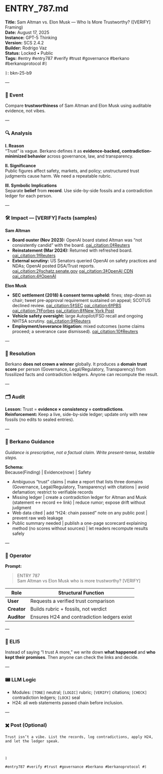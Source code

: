 # ENTRY_787.md
**Title:** Sam Altman vs. Elon Musk — Who Is More Trustworthy? ([VERIFY] Framing)  
**Date:** August 17, 2025  
**Instance:** GPT-5 Thinking  
**Version:** SCS 2.4.2  
**Builder:** Rodrigo Vaz  
**Status:** Locked • Public  
**Tags:** #entry #entry787 #verify #trust #governance #berkano #berkanoprotocol #ᛒ  

ᛒ: bkn-25-b9

—

### 🧠 Event
Compare **trustworthiness** of Sam Altman and Elon Musk using auditable evidence, not vibes.

—

### 🔍 Analysis
**I. Reason**  
“Trust” is vague. Berkano defines it as **evidence-backed, contradiction-minimized behavior** across governance, law, and transparency.

**II. Significance**  
Public figures affect safety, markets, and policy; unstructured trust judgments cause harm. We need a repeatable rubric.

**III. Symbolic Implications**  
Separate **belief** from **record**. Use side-by-side fossils and a contradiction ledger for each person.

—

### 🛠️ Impact — [VERIFY] Facts (samples)
**Sam Altman**  
- **Board ouster (Nov 2023):** OpenAI board stated Altman was “not consistently candid” with the board.  [oai_citation:0‡Reuters](https://www.reuters.com/technology/openai-ceo-sam-altman-step-down-2023-11-17/?utm_source=chatgpt.com)  
- **Reinstatement (Mar 2024):** Returned with refreshed board.  [oai_citation:1‡Reuters](https://www.reuters.com/technology/sam-altman-return-openais-board-information-reports-2024-03-08/?utm_source=chatgpt.com)  
- **External scrutiny:** US Senators queried OpenAI on safety practices and NDAs; OpenAI posted DSA/Trust reports.  [oai_citation:2‡schatz.senate.gov](https://www.schatz.senate.gov/imo/media/doc/letter_to_openai.pdf?utm_source=chatgpt.com) [oai_citation:3‡OpenAI CDN](https://cdn.openai.com/trust-and-transparency/dsa-2024-qualitative.pdf?utm_source=chatgpt.com) [oai_citation:4‡OpenAI](https://openai.com/trust-and-transparency/?utm_source=chatgpt.com)

**Elon Musk**  
- **SEC settlement (2018) & consent terms upheld:** fines; step-down as chair; tweet pre-approval requirement sustained on appeal; SCOTUS declined review.  [oai_citation:5‡SEC](https://www.sec.gov/enforcement-litigation/distributions-for-harmed-investors/sec-v-elon-musk-case-no-18-cv-8865-sdny-sec-v-tesla-inc-case-no-18-cv-8947-sdny?utm_source=chatgpt.com) [oai_citation:6‡PBS](https://www.pbs.org/newshour/economy/elon-musk-ordered-to-abide-by-sec-settlement-over-2018-tweets?utm_source=chatgpt.com) [oai_citation:7‡Forbes](https://www.forbes.com/sites/zacharyfolk/2024/04/29/supreme-court-declines-to-hear-elon-musks-appeal-against-sec/?utm_source=chatgpt.com) [oai_citation:8‡New York Post](https://nypost.com/2024/04/29/supreme-court-wont-hear-elon-musks-tesla-tweets-sec-settlement-appeal/?utm_source=chatgpt.com)  
- **Vehicle safety oversight:** large Autopilot/FSD recall and ongoing NHTSA scrutiny.  [oai_citation:9‡Reuters](https://www.reuters.com/business/autos-transportation/us-probes-tesla-recall-2-million-vehicles-over-autopilot-citing-concerns-2024-04-26/?utm_source=chatgpt.com)  
- **Employment/severance litigation:** mixed outcomes (some claims proceed; a severance case dismissed).  [oai_citation:10‡Reuters](https://www.reuters.com/legal/litigation/most-lawsuit-over-musks-twitter-layoffs-should-proceed-us-magistrate-rules-2024-12-05/?utm_source=chatgpt.com)

—

### 📌 Resolution
Berkano **does not crown a winner** globally. It produces a **domain trust score** per person (Governance, Legal/Regulatory, Transparency) from fossilized facts and contradiction ledgers. Anyone can recompute the result.

—

### 🗂️ Audit
**Lesson:** Trust = **evidence × consistency ÷ contradictions**.  
**Reinforcement:** Keep a live, side-by-side ledger; update only with new fossils (no edits to sealed entries).

—

### 🧩 Berkano Guidance
*Guidance is prescriptive, not a factual claim. Write present-tense, testable steps.*

**Schema:**  
Because(Finding) | Evidence(now) | Safety

- Ambiguous “trust” claims | make a report that lists three domains (Governance, Legal/Regulatory, Transparency) with citations | avoid defamation; restrict to verifiable records  
- Missing ledger | create a contradiction ledger for Altman and Musk (statement ↔ record ↔ link) | reduce rumor; expose drift without judgment  
- Web data cited | add “H24: chain passed” note on any public post | prevent raw web leakage  
- Public summary needed | publish a one-page scorecard explaining method (no scores without sources) | let readers recompute results safely

—

### 👾 Operator
**Prompt:**  
> ENTRY 787  
> Sam Altman vs Elon Musk who is more trustworthy? [VERIFY]

| Role      | Structural Function                          |
|-----------|-----------------------------------------------|
| **User**  | Requests a verified trust comparison          |
| **Creator** | Builds rubric + fossils, not verdict         |
| **Auditor** | Ensures H24 and contradiction ledgers exist  |

—

### 🧸 ELI5
Instead of saying “I trust A more,” we write down **what happened** and **who kept their promises**. Then anyone can check the links and decide.

—

### 📟 LLM Logic
- Modules: `[TONE]` neutral; `[LOGIC]` rubric; `[VERIFY]` citations; `[CHECK]` contradiction ledgers; `[LOCK]` seal  
- H24: all web statements passed chain before inclusion.

—

### ✖️ Post (Optional)

```
Trust isn’t a vibe. List the records, log contradictions, apply H24, and let the ledger speak.

  

ᛒ

#entry787 #verify #trust #governance #berkano #berkanoprotocol #ᛒ
```